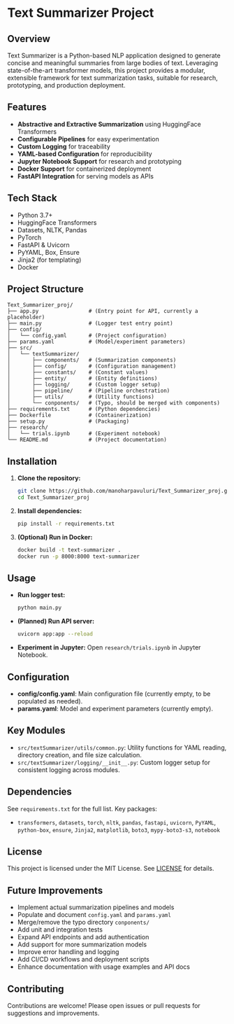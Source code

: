 # Text Summarizer Project

## Overview
Text Summarizer is a Python-based NLP application designed to generate concise and meaningful summaries from large bodies of text. Leveraging state-of-the-art transformer models, this project provides a modular, extensible framework for text summarization tasks, suitable for research, prototyping, and production deployment.

## Features
- **Abstractive and Extractive Summarization** using HuggingFace Transformers
- **Configurable Pipelines** for easy experimentation
- **Custom Logging** for traceability
- **YAML-based Configuration** for reproducibility
- **Jupyter Notebook Support** for research and prototyping
- **Docker Support** for containerized deployment
- **FastAPI Integration** for serving models as APIs

## Tech Stack
- Python 3.7+
- HuggingFace Transformers
- Datasets, NLTK, Pandas
- PyTorch
- FastAPI & Uvicorn
- PyYAML, Box, Ensure
- Jinja2 (for templating)
- Docker

## Project Structure
```
Text_Summarizer_proj/
├── app.py                # (Entry point for API, currently a placeholder)
├── main.py               # (Logger test entry point)
├── config/
│   └── config.yaml       # (Project configuration)
├── params.yaml           # (Model/experiment parameters)
├── src/
│   └── textSummarizer/
│       ├── components/   # (Summarization components)
│       ├── config/       # (Configuration management)
│       ├── constants/    # (Constant values)
│       ├── entity/       # (Entity definitions)
│       ├── logging/      # (Custom logger setup)
│       ├── pipeline/     # (Pipeline orchestration)
│       ├── utils/        # (Utility functions)
│       └── conponents/   # (Typo, should be merged with components)
├── requirements.txt      # (Python dependencies)
├── Dockerfile            # (Containerization)
├── setup.py              # (Packaging)
├── research/
│   └── trials.ipynb      # (Experiment notebook)
└── README.md             # (Project documentation)
```

## Installation
1. **Clone the repository:**
   ```bash
   git clone https://github.com/manoharpavuluri/Text_Summarizer_proj.git
   cd Text_Summarizer_proj
   ```
2. **Install dependencies:**
   ```bash
   pip install -r requirements.txt
   ```
3. **(Optional) Run in Docker:**
   ```bash
   docker build -t text-summarizer .
   docker run -p 8000:8000 text-summarizer
   ```

## Usage
- **Run logger test:**
  ```bash
  python main.py
  ```
- **(Planned) Run API server:**
  ```bash
  uvicorn app:app --reload
  ```
- **Experiment in Jupyter:**
  Open `research/trials.ipynb` in Jupyter Notebook.

## Configuration
- **config/config.yaml**: Main configuration file (currently empty, to be populated as needed).
- **params.yaml**: Model and experiment parameters (currently empty).

## Key Modules
- `src/textSummarizer/utils/common.py`: Utility functions for YAML reading, directory creation, and file size calculation.
- `src/textSummarizer/logging/__init__.py`: Custom logger setup for consistent logging across modules.

## Dependencies
See `requirements.txt` for the full list. Key packages:
- `transformers`, `datasets`, `torch`, `nltk`, `pandas`, `fastapi`, `uvicorn`, `PyYAML`, `python-box`, `ensure`, `Jinja2`, `matplotlib`, `boto3`, `mypy-boto3-s3`, `notebook`

## License
This project is licensed under the MIT License. See [LICENSE](LICENSE) for details.

## Future Improvements
- Implement actual summarization pipelines and models
- Populate and document `config.yaml` and `params.yaml`
- Merge/remove the typo directory `conponents/`
- Add unit and integration tests
- Expand API endpoints and add authentication
- Add support for more summarization models
- Improve error handling and logging
- Add CI/CD workflows and deployment scripts
- Enhance documentation with usage examples and API docs

## Contributing
Contributions are welcome! Please open issues or pull requests for suggestions and improvements.